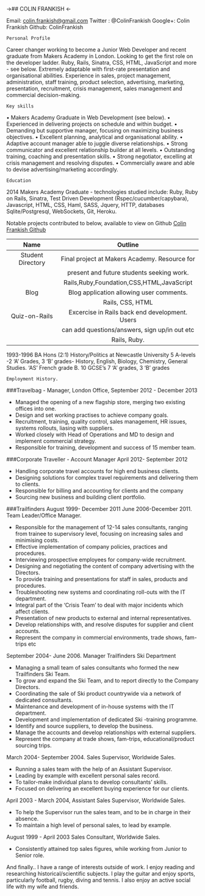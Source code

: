 ->## COLIN FRANKISH <-

Email: colin.frankish@gmail.com
Twitter : @ColinFrankish
Google+: Colin Frankish
Github: ColinFrankish

`````
Personal Profile
`````
 Career changer working to become a Junior Web Developer and recent graduate from Makers Academy in London. Looking to get the first role on the developer ladder. 
 Ruby, Rails, Sinatra, CSS, HTML, JavaScript and more - see below.
 Extremely adaptable with first-rate presentation and organisational abilities.
 Experience in sales, project management, administration, staff training, product selection, advertising, marketing, presentation, recruitment, crisis management, sales management and commercial decision-making. 

`````
Key skills
`````
  • Makers Academy Graduate in Web Development (see below).
  • Experienced in delivering projects on schedule and within budget.
  • Demanding but supportive manager, focusing on maximizing business objectives.
  • Excellent planning, analytical and organisational ability.
  • Adaptive account manager able to juggle diverse relationships.
  • Strong communicator and excellent relationship builder at all levels.
  • Outstanding training, coaching and presentation skills.
  • Strong negotiator, excelling at crisis management and resolving disputes.
  • Commercially aware and able to devise advertising/marketing accordingly.

`````
Education
`````
2014 Makers Academy Graduate - technologies studied include:
Ruby, Ruby on Rails, Sinatra, Test Driven Development (Rspec/cucumber/capybara), Javascript, HTML, CSS, Haml, SASS, Jquery, HTTP, databases Sqlite/Postgresql, WebSockets, Git, Heroku.

Notable projects contributed to below, available to view on Github [Colin Frankish Github](https://github.com/ColinFrankish)


| Name                  | Outline                                       |
|:---------------------:|:---------------------------------------------:|
| Student Directory     | Final project at Makers Academy. Resource for | 
|                       | present and future students seeking work.     |
|                       | Rails,Ruby,Foundation,CSS,HTML,JavaScript     |
| Blog                  | Blog application allowing user comments.      |
|                       | Rails, CSS, HTML                              |
| Quiz-on-Rails         | Excercise in Rails back end development. Users|
|                       | can add questions/answers, sign up/in out etc |
|                       | Rails, Ruby.                                  |



1993-1996 BA Hons (2:1) History/Politics at Newcastle University
5 A-levels -2 ‘A’ Grades, 3 ‘B’ grades- History, English, Biology, Chemistry, General Studies. ‘AS’ French grade B.
10 GCSE’s 7 ‘A’ grades, 3 ‘B’ grades

`````
Employment History.
`````
###Travelbag - Manager, London Office, September 2012 - December 2013
* Managed the opening of a new flagship store, merging two existing offices into one.
* Design and set working practises to achieve company goals.
* Recruitment, training, quality control, sales management, HR issues, systems rollouts, liasing with suppliers.
* Worked closely with Head of Operations and MD to design and implement commercial strategy.
* Responsible for training, development and success of 15 member team.

###Corporate Traveller - Account Manager April 2012- September 2012

* Handling corporate travel accounts for high end business clients.
* Designing solutions for complex travel requirements and delivering them to clients.
* Responsible for billing and accounting for clients and the company
* Sourcing new business and building client portfolio.


###Trailfinders  August 1999- December 2011 
June 2006-December 2011. Team Leader/Office Manager. 

* Responsible for the management of 12-14 sales consultants, ranging from trainee to supervisory level, focusing on increasing sales and minimising costs.
* Effective implementation of company policies, practices and procedures. 
* Interviewing prospective employees for company-wide recruitment. 
* Designing and negotiating the content of company advertising with the Directors.
* To provide training and presentations for staff in sales, products and procedures.
* Troubleshooting new systems and coordinating roll-outs with the IT department.
* Integral part of the ‘Crisis Team’ to deal with major incidents which affect clients. 
* Presentation of new products to external and internal representatives.
* Develop relationships with, and resolve disputes for supplier and client accounts.
* Represent the company in commercial environments, trade shows, fam-trips etc

September 2004- June 2006. Manager Trailfinders Ski Department
 
* Managing a small team of sales consultants who formed the new Trailfinders Ski Team.
* To grow and expand the Ski Team, and to report directly to the Company Directors.
* Coordinating the sale of Ski product countrywide via a network of dedicated consultants.
* Maintenance and development of in-house systems with the IT department. 
* Development and implementation of dedicated Ski -training programme.
* Identify and source suppliers, to develop the business. 
* Manage the accounts and develop relationships with external suppliers. 
* Represent the company at trade shows, fam-trips, educational/product sourcing trips.

March 2004- September 2004. Sales Supervisor, Worldwide Sales.
 
* Running a sales team with the help of an Assistant Supervisor.
* Leading by example with excellent personal sales record.
* To tailor-make individual plans to develop consultants’ skills.
* Focused on delivering an excellent buying experience for our clients. 

April 2003 - March 2004, Assistant Sales Supervisor, Worldwide Sales.

* To help the Supervisor run the sales team, and to be in charge in their absence.
* To maintain a high level of personal sales, to lead by example. 

August 1999 - April 2003 Sales Consultant, Worldwide Sales.
* Consistently attained top sales figures, while working from Junior to Senior role.

And finally..
I have a range of interests outside of work. I enjoy reading and researching historical/scientific subjects. I play the guitar and enjoy sports, particularly football, rugby, diving and tennis. I also enjoy an active social life with my wife and friends. 
